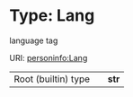 
# Type: Lang


language tag

URI: [personinfo:Lang](https://w3id.org/linkml/examples/personinfo/Lang)

|  |  |  |
| --- | --- | --- |
| Root (builtin) type | | **str** |

